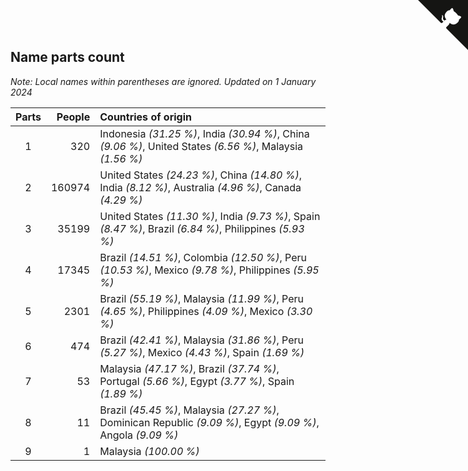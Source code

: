 ## Name parts count

*Note: Local names within parentheses are ignored.*
*Updated on  1 January 2024*

| Parts | People | Countries of origin |
| :--: | ---: | :--- |
| 1 | 320 | Indonesia *(31.25 %)*, India *(30.94 %)*, China *(9.06 %)*, United States *(6.56 %)*, Malaysia *(1.56 %)* |
| 2 | 160974 | United States *(24.23 %)*, China *(14.80 %)*, India *(8.12 %)*, Australia *(4.96 %)*, Canada *(4.29 %)* |
| 3 | 35199 | United States *(11.30 %)*, India *(9.73 %)*, Spain *(8.47 %)*, Brazil *(6.84 %)*, Philippines *(5.93 %)* |
| 4 | 17345 | Brazil *(14.51 %)*, Colombia *(12.50 %)*, Peru *(10.53 %)*, Mexico *(9.78 %)*, Philippines *(5.95 %)* |
| 5 | 2301 | Brazil *(55.19 %)*, Malaysia *(11.99 %)*, Peru *(4.65 %)*, Philippines *(4.09 %)*, Mexico *(3.30 %)* |
| 6 | 474 | Brazil *(42.41 %)*, Malaysia *(31.86 %)*, Peru *(5.27 %)*, Mexico *(4.43 %)*, Spain *(1.69 %)* |
| 7 | 53 | Malaysia *(47.17 %)*, Brazil *(37.74 %)*, Portugal *(5.66 %)*, Egypt *(3.77 %)*, Spain *(1.89 %)* |
| 8 | 11 | Brazil *(45.45 %)*, Malaysia *(27.27 %)*, Dominican Republic *(9.09 %)*, Egypt *(9.09 %)*, Angola *(9.09 %)* |
| 9 | 1 | Malaysia *(100.00 %)* |


<a href="https://github.com/JustinTimeCuber/wca_statistics" class="github-corner" aria-label="View source on Github"><svg width="80" height="80" viewBox="0 0 250 250" style="fill:#151513; color:#fff; position: absolute; top: 0; border: 0; right: 0;" aria-hidden="true"><path d="M0,0 L115,115 L130,115 L142,142 L250,250 L250,0 Z"></path><path d="M128.3,109.0 C113.8,99.7 119.0,89.6 119.0,89.6 C122.0,82.7 120.5,78.6 120.5,78.6 C119.2,72.0 123.4,76.3 123.4,76.3 C127.3,80.9 125.5,87.3 125.5,87.3 C122.9,97.6 130.6,101.9 134.4,103.2" fill="currentColor" style="transform-origin: 130px 106px;" class="octo-arm"></path><path d="M115.0,115.0 C114.9,115.1 118.7,116.5 119.8,115.4 L133.7,101.6 C136.9,99.2 139.9,98.4 142.2,98.6 C133.8,88.0 127.5,74.4 143.8,58.0 C148.5,53.4 154.0,51.2 159.7,51.0 C160.3,49.4 163.2,43.6 171.4,40.1 C171.4,40.1 176.1,42.5 178.8,56.2 C183.1,58.6 187.2,61.8 190.9,65.4 C194.5,69.0 197.7,73.2 200.1,77.6 C213.8,80.2 216.3,84.9 216.3,84.9 C212.7,93.1 206.9,96.0 205.4,96.6 C205.1,102.4 203.0,107.8 198.3,112.5 C181.9,128.9 168.3,122.5 157.7,114.1 C157.9,116.9 156.7,120.9 152.7,124.9 L141.0,136.5 C139.8,137.7 141.6,141.9 141.8,141.8 Z" fill="currentColor" class="octo-body"></path></svg></a><style>.github-corner:hover .octo-arm{animation:octocat-wave 560ms ease-in-out}@keyframes octocat-wave{0%,100%{transform:rotate(0)}20%,60%{transform:rotate(-25deg)}40%,80%{transform:rotate(10deg)}}@media (max-width:500px){.github-corner:hover .octo-arm{animation:none}.github-corner .octo-arm{animation:octocat-wave 560ms ease-in-out}}</style>
